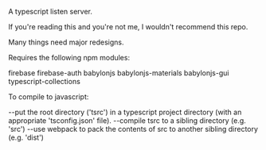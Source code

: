 
A typescript listen server.

If you're reading this and you're not me, I wouldn't recommend this repo. 

Many things need major redesigns.

Requires the following npm modules:

firebase
firebase-auth
babylonjs
babylonjs-materials
babylonjs-gui
typescript-collections

To compile to javascript:

--put the root directory ('tsrc') in a typescript project directory (with an appropriate 'tsconfig.json' file).
--compile tsrc to a sibling directory (e.g. 'src')
--use webpack to pack the contents of src to another sibling directory (e.g. 'dist')


